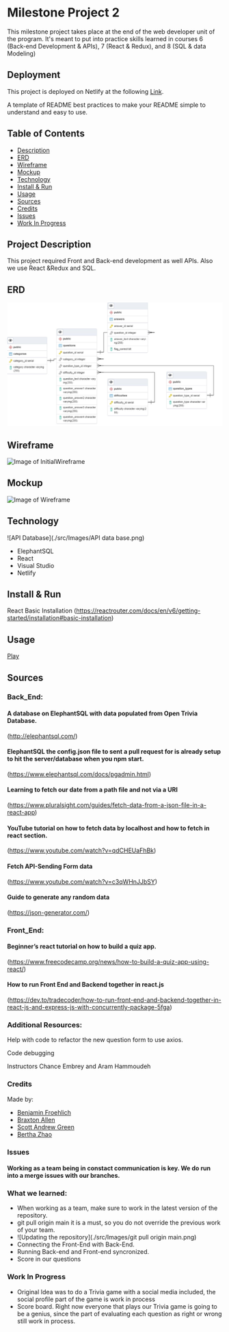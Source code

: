 # Milestone Project 2


This milestone project takes place at the end of the web developer unit of the program. It's meant to put into practice skills learned in courses 6 (Back-end Development & APIs), 7 (React & Redux), and 8 (SQL & data Modeling)

## Deployment

This project is deployed on Netlify at the following [Link](https://astonishing-profiterole-3abd38.netlify.app/).

A template of README best practices to make your README simple to understand and easy to use. 


## Table of Contents

- [Description](#description)
- [ERD](#erd)
- [Wireframe](#wireframe)
- [Mockup](#mockup)
- [Technology](#technology)
- [Install & Run](#install)
- [Usage](#usage)
- [Sources](#sources)
- [Credits](#credits)
- [Issues](#issues)
- [Work In Progress](#WorkInProgress)
## Project Description
This project required Front and Back-end development as well APIs. Also we use React &Redux and SQL. 
## ERD

![Image of Trivia ERD](./public/erd.png)

## Wireframe
![Image of InitialWireframe](./src/Images/InitialWireframe.png)
## Mockup
![Image of Wireframe](./src/Images/Wireframe.png)
## Technology
![API Database](./src/Images/API data base.png)
- ElephantSQL
- React
- Visual Studio
- Netlify 

## Install & Run
 React Basic Installation
 (https://reactrouter.com/docs/en/v6/getting-started/installation#basic-installation)
## Usage

[Play](https://astonishing-profiterole-3abd38.netlify.app/)
## Sources

### Back_End:

#### A database on ElephantSQL with data populated from Open Trivia Database. 

(http://elephantsql.com/)


#### ElephantSQL the config.json file to sent a pull request for is already setup to hit the server/database when you npm start.


(https://www.elephantsql.com/docs/pgadmin.html)

#### Learning to fetch our date from a path file and not via a URI 


(https://www.pluralsight.com/guides/fetch-data-from-a-json-file-in-a-react-app) 

#### YouTube tutorial on how to fetch data by localhost and how to fetch in react section. 

(https://www.youtube.com/watch?v=qdCHEUaFhBk)

#### Fetch API-Sending Form data

(https://www.youtube.com/watch?v=c3qWHnJJbSY)


#### Guide to generate any random data

(https://json-generator.com/)


### Front_End:

#### Beginner’s react tutorial on how to build a quiz app.

(https://www.freecodecamp.org/news/how-to-build-a-quiz-app-using-react/)


#### How to run Front End and Backend together in react.js


(https://dev.to/tradecoder/how-to-run-front-end-and-backend-together-in-react-js-and-express-js-with-concurrently-package-5fga)

### Additional Resources:

Help with code to refactor the new question form to use axios.

Code debugging 


Instructors Chance Embrey and Aram Hammoudeh

### Credits
Made by:
- [Benjamin Froehlich](https://www.linkedin.com/in/benjamin-froehlich-934650a2/)
- [Braxton Allen ](https://www.linkedin.com/in/bnallen)
- [Scott Andrew Green](https://www.linkedin.com/in/sagreenxyz)
- [Bertha Zhao](https://www.linkedin.com/in/bertha-zhao-21653b91/)       

### Issues
#### Working as a team being in constact communication is key. We do run into a merge issues with our branches.
### What we learned:
- When working as a team, make sure to work in the latest version of the repository.
- git pull origin main it is a must, so you do not override the previous work of your team.
- ![Updating the repository](./src/Images/git pull origin main.png)
- Connecting the Front-End with Back-End.
- Running Back-end and Front-end syncronized.
- Score in our questions

### Work In Progress
- Original Idea was to do a Trivia game with a social media included, the social profile part of the game is work in process
- Score board. Right now everyone that plays our Trivia game is going to be a genius, since the part of evaluating each question as right or wrong still work in process.

